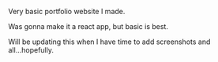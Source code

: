 Very basic portfolio website I made.

Was gonna make it a react app, but basic is best.

Will be updating this when I have time to add screenshots and all...hopefully.

